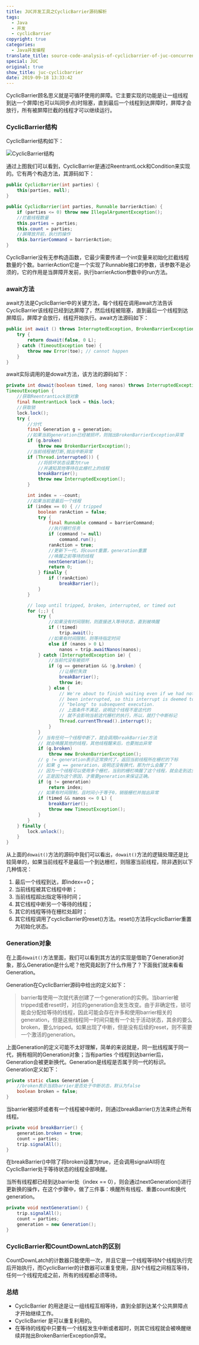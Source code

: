 ```yaml
---
title: JUC并发工具之CyclicBarrier源码解析
tags:
  - Java
  - 并发
  - cyclicBarrier
copyright: true
categories:
  - Java并发编程
translate_title: source-code-analysis-of-cyclicbarrier-of-juc-concurrency-tool
special: JUC
original: true
show_title: juc-cyclicbarrier
date: 2019-09-18 13:33:42
---
```

CyclicBarrier顾名思义就是可循环使用的屏障。它主要实现的功能是让一组线程到达一个屏障(也可以叫同步点)时阻塞，直到最后一个线程到达屏障时，屏障才会放行，所有被屏障拦截的线程才可以继续运行。

### CyclicBarrier结构

CyclicBarrier结构如下：

![CyclicBarrier结构](https://gitee.com/zhangzwd/pic-bed/raw/master/blog/CyclicBarrier结构.png)

通过上图我们可以看到，CyclicBarrier是通过ReentrantLock和Condition来实现的。它有两个构造方法，其源码如下：

```java
public CyclicBarrier(int parties) {
    this(parties, null);
}

public CyclicBarrier(int parties, Runnable barrierAction) {
    if (parties <= 0) throw new IllegalArgumentException();
    //拦截线程数量
    this.parties = parties;
    this.count = parties;
    //屏障放开前，执行的操作
    this.barrierCommand = barrierAction;
}
```

CyclicBarrier没有无参构造函数，它最少需要传递一个int变量来初始化拦截线程数量的个数。barrierAction它是一个实现了Runnable接口的参数，该参数不是必须的，它的作用是当屏障开发前，执行barrierAction参数中的run方法。

### await方法

await方法是CyclicBarrier中的关键方法，每个线程在调用await方法告诉CyclicBarrier该线程已经到达屏障了，然后线程被阻塞，直到最后一个线程到达屏障后，屏障才会放行，线程开始执行。await方法源码如下：

```java
public int await () throws InterruptedException, BrokenBarrierException {
    try {
        return dowait(false, 0 L);
    } catch (TimeoutException toe) {
        throw new Error(toe); // cannot happen
    }
}
```

await实际调用的是dowait方法，该方法的源码如下：

```java
private int dowait(boolean timed, long nanos) throws InterruptedException, BrokenBarrierException,
TimeoutException {
    //获取ReentrantLock锁对象
    final ReentrantLock lock = this.lock;
    //获取锁
    lock.lock();
    try {
        //分代
        final Generation g = generation;
	    //如果当前generation已经被损坏，则抛出BrokenBarrierException异常
        if (g.broken)
            throw new BrokenBarrierException();
		//当前线程被打断,抛出中断异常
        if (Thread.interrupted()) {
            //将损坏状态设置为true
            //并通知其他等待在此栅栏上的线程
            breakBarrier();
            throw new InterruptedException();
        }

        int index = --count;
        //如果当前是最后一个线程
        if (index == 0) { // tripped
            boolean ranAction = false;
            try {
                final Runnable command = barrierCommand;
                //执行栅栏任务
                if (command != null)
                    command.run();
                ranAction = true;
                //更新下一代，将count重置，generation重置
                //唤醒之前等待的线程
                nextGeneration();
                return 0;
            } finally {
                if (!ranAction)
                    breakBarrier();
            }
        }

        // loop until tripped, broken, interrupted, or timed out
        for (;;) {
            try {
                //如果没有时间限制，则直接进入等待状态，直到被唤醒
                if (!timed)
                    trip.await();
                //如果有时间限制，则等待指定时间
                else if (nanos > 0 L)
                    nanos = trip.awaitNanos(nanos);
            } catch (InterruptedException ie) {
                //当前代没有被损坏
                if (g == generation && !g.broken) {
                    //让栅栏失效
                    breakBarrier();
                    throw ie;
                } else {
                    // We're about to finish waiting even if we had not
                    // been interrupted, so this interrupt is deemed to
                    // "belong" to subsequent execution.
                    // 上面条件不满足，说明这个线程不是这代的
                    // 就不会影响当前这代栅栏的执行，所以，就打个中断标记
                    Thread.currentThread().interrupt();
                }
            }
		    // 当有任何一个线程中断了，就会调用breakBarrier方法
            // 就会唤醒其他的线程，其他线程醒来后，也要抛出异常
            if (g.broken)
                throw new BrokenBarrierException();
			// g != generation表示正常换代了，返回当前线程所在栅栏的下标
            // 如果 g == generation，说明还没有换代，那为什么会醒了？
            // 因为一个线程可以使用多个栅栏，当别的栅栏唤醒了这个线程，就会走到这里，所以需要判断是否是当前代。
            // 正是因为这个原因，才需要generation来保证正确。
            if (g != generation)
                return index;
			// 如果有时间限制，且时间小于等于0，销毁栅栏并抛出异常
            if (timed && nanos <= 0 L) {
                breakBarrier();
                throw new TimeoutException();
            }
        }
    } finally {
        lock.unlock();
    }
}
```

从上面的`dowait()`方法的源码中我们可以看出，`dowait()`方法的逻辑处理还是比较简单的，如果当前线程不是最后一个到达栅栏，则阻塞当前线程，除非遇到以下几种情况：

1. 最后一个线程到达，即index==0；
2. 当前线程被其它线程中断；
3. 当前线程超出指定等待时间；
4. 其它线程中断另一个等待的线程；
5. 其它的线程等待在栅栏处超时；
6. 其它线程调用了cyclicBarrier的reset()方法。reset()方法将cyclicBarrier重置为初始化状态。

###  Generation对象

在上面`dowait()`方法里面，我们可以看到其方法的实现是借助了Generation对象，那么Generation是什么呢？他究竟起到了什么作用了？下面我们就来看看Generation。

Generation在CyclicBarrier源码中给出的定义如下：

> barrier每使用一次就代表创建了一个generation的实例。当barrier被tripped或者reset时，对应的generation会发生改变。由于非确定性，锁可能会分配给等待的线程，因此可能会存在许多和使用barrier相关的generation，但是这些线程同一时间只能有一个处于活动状态，其余的要么broken，要么tripped。如果出现了中断，但是没有后续的reset，则不需要一个激活的generation。

上面Generation的定义可能不太好理解，简单的来说就是，同一批线程属于同一代，拥有相同的Generation对象；当有parties 个线程到达barrier后，Generation会被更新换代。Generation是线程是否属于同一代的标识。Generation定义如下：

```java
private static class Generation {
    //broken表示当前barrier是否处于中断状态，默认为false
    boolean broken = false;
}
```

当barrier被损坏或者有一个线程被中断时，则通过breakBarrier()方法来终止所有线程。

```java
private void breakBarrier() {
    generation.broken = true;
    count = parties;
    trip.signalAll();
}
```

在breakBarrier()中除了将broken设置为true，还会调用signalAll将在CyclicBarrier处于等待状态的线程全部唤醒。

当所有线程都已经到达barrier处（index == 0），则会通过nextGeneration()进行更新换的操作，在这个步骤中，做了三件事：唤醒所有线程、重置count和换代generation。

```java
private void nextGeneration() {
	trip.signalAll();
	count = parties;
	generation = new Generation();
}
```

### CyclicBarrier和CountDownLatch的区别

CountDownLatch的计数器只能使用一次，并且它是一个线程等待N个线程执行完后开始执行，而CyclicBarrier的计数器可以重复使用，且N个线程之间相互等待，任何一个线程完成之前，所有的线程都必须等待。

### 总结

* CyclicBarrier 的用途是让一组线程互相等待，直到全部到达某个公共屏障点才开始继续工作。
* CyclicBarrier 是可以重复利用的。
* 在等待的线程中只要有一个线程发生中断或者超时，则其它线程就会被唤醒继续并抛出BrokenBarrierException异常。
